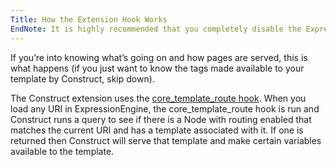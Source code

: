 ```yaml
---
Title: How the Extension Hook Works
EndNote: It is highly recommended that you completely disable the ExpressionEngine built-in Pages module. It has to do queries as well to see if the route is a match. The routing functionality of Construct is intended to replace the first party Pages module.
---
```


If you’re into knowing what’s going on and how pages are served, this is what happens (if you just want to know the tags made available to your template by Construct, skip down).

The Construct extension uses the [core_template_route hook](https://ellislab.com/expressionengine/user-guide/development/extension_hooks/global/core/index.html). When you load any URI in ExpressionEngine, the core_template_route hook is run and Construct runs a query to see if there is a Node with routing enabled that matches the current URI and has a template associated with it. If one is returned then Construct will serve that template and make certain variables available to the template.
